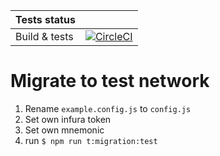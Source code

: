 | Tests status   |            |
|:---------------|:-------------:|
|Build & tests   |[![CircleCI](https://circleci.com/gh/w12-platform/W12-Product-Blockchain-User-Interfaces/tree/stage.svg?style=svg)](https://circleci.com/gh/w12-platform/W12-Product-Blockchain-User-Interfaces/tree/stage) |



# Migrate to test network

1. Rename `example.config.js` to `config.js`
2. Set own infura token
3. Set own mnemonic
4. run `$ npm run t:migration:test`
